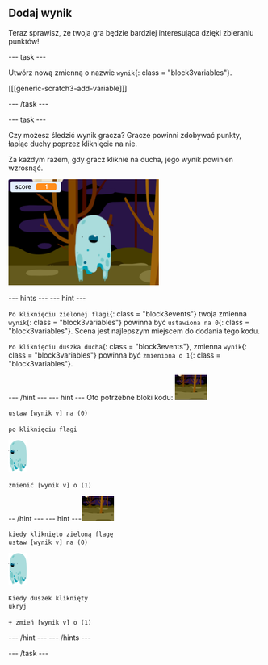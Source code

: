 ## Dodaj wynik

Teraz sprawisz, że twoja gra będzie bardziej interesująca dzięki zbieraniu punktów!

\--- task \---

Utwórz nową zmienną o nazwie `wynik`{: class = "block3variables"}.

[[[generic-scratch3-add-variable]]]

\--- /task \---

\--- task \---

Czy możesz śledzić wynik gracza? Gracze powinni zdobywać punkty, łapiąc duchy poprzez kliknięcie na nie.

Za każdym razem, gdy gracz kliknie na ducha, jego wynik powinien wzrosnąć.

![Zwiększenie wyniku](images/ghost-score-test.png)

\--- hints \--- \--- hint \---

`Po kliknięciu zielonej flagi`{: class = "block3events"} twoja zmienna `wynik`{: class = "block3variables"} powinna być `ustawiona na 0`{: class = "block3variables"}. Scena jest najlepszym miejscem do dodania tego kodu.

`Po kliknięciu duszka ducha`{: class = "block3events"}, zmienna `wynik`{: class = "block3variables"} powinna być `zmieniona o 1`{: class = "block3variables"}.

\--- /hint \--- \--- hint \--- Oto potrzebne bloki kodu: ![ikona tła](images/ghost-backdrop.png)

```blocks3
ustaw [wynik v] na (0)

po kliknięciu flagi
```

![duszek ducha](images/ghost-sprite.png)

```blocks3
zmienić [wynik v] o (1)
```

-- /hint \--- \--- hint \---![ikona tła](images/ghost-backdrop.png)

```blocks3
kiedy kliknięto zieloną flagę
ustaw [wynik v] na (0)
```

![duszek ducha](images/ghost-sprite.png)

```blocks3
Kiedy duszek kliknięty
ukryj

+ zmień [wynik v] o (1)
```

\--- /hint \--- \--- /hints \---

\--- /task \---